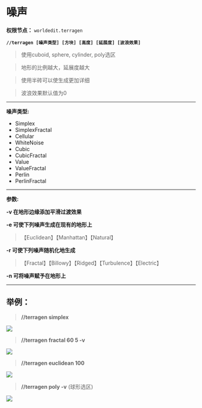 
# **噪声**

**权限节点：** `worldedit.terragen`

**`//terragen [噪声类型] [方块] [高度] [延展度] [波浪效果]`**

>使用cuboid, sphere, cylinder, poly选区

>地形的比例越大，延展度越大

>使用半砖可以使生成更加详细

>波浪效果默认值为0

***

**噪声类型:**

- Simplex
- SimplexFractal
- Cellular
- WhiteNoise
- Cubic
- CubicFractal
- Value
- ValueFractal
- Perlin
- PerlinFractal

***

**参数:**

**-v 在地形边缘添加平滑过渡效果**

**-e 可使下列噪声生成在现有的地形上**

>【Euclidean】【Manhattan】【Natural】

**-r 可使下列噪声随机化地生成**

>【Fractal】【Billowy】【Ridged】【Turbulence】【Electric】

**-n 可将噪声赋予在地形上**

***

## **举例：**

> **//terragen simplex**

![](https://hanamizucloud.oss-cn-beijing.aliyuncs.com/img/fxYgvCN.png)

> **//terragen fractal 60 5 -v**

![](https://hanamizucloud.oss-cn-beijing.aliyuncs.com/img/8AefKrZ.png)

> **//terragen euclidean 100**

![](https://hanamizucloud.oss-cn-beijing.aliyuncs.com/img/SLjAjnD.png)

> **//terragen poly -v**  (球形选区)

![](https://hanamizucloud.oss-cn-beijing.aliyuncs.com/img/QknsCiS.png)
